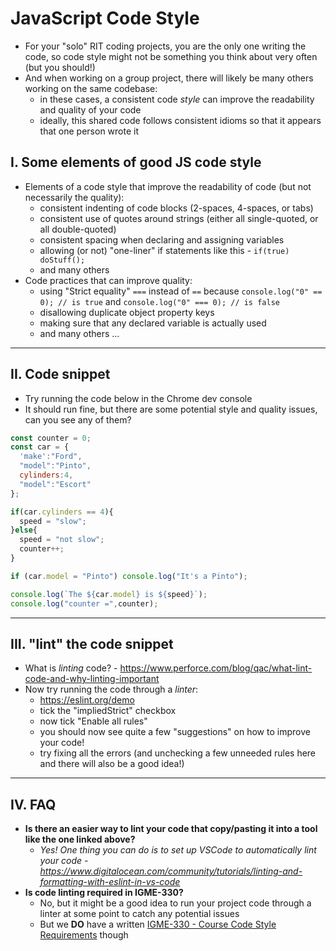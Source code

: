 # JavaScript Code Style

- For your "solo" RIT coding projects, you are the only one writing the code, so code style might not be something you think about very often (but you should!)
- And when working on a group project, there will likely be many others working on the same codebase:
  - in these cases, a consistent code *style* can improve the readability and quality of your code
  - ideally, this shared code follows consistent idioms so that it appears that one person wrote it

## I. Some elements of good JS code style
- Elements of a code style that improve the readability of code (but not necessarily the quality):
  - consistent indenting of code blocks (2-spaces, 4-spaces, or tabs)
  - consistent use of quotes around strings (either all single-quoted, or all double-quoted)
  - consistent spacing when declaring and assigning variables
  - allowing (or not) "one-liner" if statements like this - `if(true) doStuff();`
  - and many others
- Code practices that can improve quality:
  - using "Strict equality" `===` instead of `==` because `console.log("0" == 0); // is true` and `console.log("0" === 0); // is false`
  - disallowing duplicate object property keys
  - making sure that any declared variable is actually used
  - and many others ...

<hr>

## II. Code snippet
- Try running the code below in the Chrome dev console
- It should run fine, but there are some potential style and quality issues, can you see any of them?

```js
const counter = 0;
const car = {
  'make':"Ford",
  "model":"Pinto",
  cylinders:4,
  "model":"Escort"
};

if(car.cylinders == 4){
  speed = "slow";
}else{
  speed = "not slow";
  counter++;
}

if (car.model = "Pinto") console.log("It's a Pinto");

console.log(`The ${car.model} is ${speed}`);
console.log("counter =",counter);
```

<hr>

## III. "lint" the code snippet
- What is *linting* code? - https://www.perforce.com/blog/qac/what-lint-code-and-why-linting-important
- Now try running the code through a *linter*:
  - https://eslint.org/demo
  - tick the "impliedStrict" checkbox
  - now tick "Enable all rules"
  - you should now see quite a few "suggestions" on how to improve your code!
  - try fixing all the errors (and unchecking a few unneeded rules here and there will also be a good idea!)

<hr>

## IV. FAQ

- **Is there an easier way to lint your code that copy/pasting it into a tool like the one linked above?**
  - *Yes! One thing you can do is to set up VSCode to automatically lint your code - https://www.digitalocean.com/community/tutorials/linting-and-formatting-with-eslint-in-vs-code*
- **Is code linting required in IGME-330?**
  - No, but it might be a good idea to run your project code through a linter at some point to catch any potential issues
  - But we **DO** have a written [IGME-330 - Course Code Style Requirements](330-code-style.md) though
  
